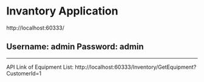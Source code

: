 # Invantory Application

http://localhost:60333/

Username: admin
Password: admin
---------------------
---------------------
API Link of Equipment List: 
http://localhost:60333/Inventory/GetEquipment?CustomerId=1
